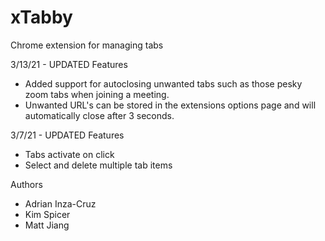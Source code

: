 # xTabby

Chrome extension for managing tabs

3/13/21 - UPDATED Features

- Added support for autoclosing unwanted tabs such as those pesky zoom tabs when joining a meeting.
- Unwanted URL's can be stored in the extensions options page and will automatically close after 3 seconds. 

3/7/21 - UPDATED Features

- Tabs activate on click
- Select and delete multiple tab items

Authors

- Adrian Inza-Cruz
- Kim Spicer
- Matt Jiang
